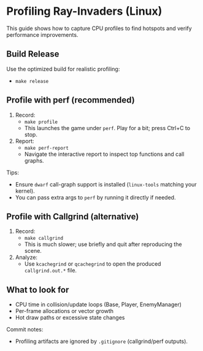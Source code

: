 # Profiling Ray-Invaders (Linux)

This guide shows how to capture CPU profiles to find hotspots and verify performance improvements.

## Build Release

Use the optimized build for realistic profiling:

- `make release`

## Profile with perf (recommended)

1. Record:
   - `make profile`
   - This launches the game under `perf`. Play for a bit; press Ctrl+C to stop.
2. Report:
   - `make perf-report`
   - Navigate the interactive report to inspect top functions and call graphs.

Tips:
- Ensure `dwarf` call-graph support is installed (`linux-tools` matching your kernel).
- You can pass extra args to `perf` by running it directly if needed.

## Profile with Callgrind (alternative)

1. Record:
   - `make callgrind`
   - This is much slower; use briefly and quit after reproducing the scene.
2. Analyze:
   - Use `kcachegrind` or `qcachegrind` to open the produced `callgrind.out.*` file.

## What to look for

- CPU time in collision/update loops (Base, Player, EnemyManager)
- Per-frame allocations or vector growth
- Hot draw paths or excessive state changes

Commit notes:
- Profiling artifacts are ignored by `.gitignore` (callgrind/perf outputs).
